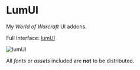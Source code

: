 # LumUI

My _World of Warcraft_ UI addons.

Full Interface: [lumUI](http://www.wowinterface.com/downloads/info18616-lumUI.html)

![lumUI](https://i.imgur.com/b7PG5va.jpg)

All _fonts_ or _assets_ included are __not__ to be distributed.
